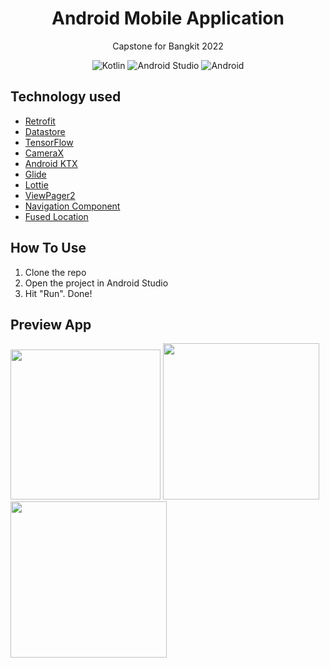 <h1 align="center">
  Android Mobile Application
</h1>
<p align="center">
Capstone for Bangkit 2022
</p>
<p align="center">
<img alt="Kotlin" src="https://img.shields.io/badge/Kotlin-grey?logo=kotlin">
<img alt="Android Studio" src="https://img.shields.io/badge/Android_Studio-grey?logo=android-studio">
<img alt="Android" src="https://img.shields.io/badge/Android-3DDC84?logo=android&logoColor=white">
</p>

## Technology used

- [Retrofit](https://github.com/square/retrofit)
- [Datastore](https://developer.android.com/topic/libraries/architecture/datastore?hl=id)
- [TensorFlow](https://www.tensorflow.org/lite/guide/android)
- [CameraX](https://developer.android.com/jetpack/androidx/releases/camera?hl=id)
- [Android KTX](https://developer.android.com/kotlin/ktx)
- [Glide](https://github.com/bumptech/glide)
- [Lottie](https://github.com/airbnb/lottie-android)
- [ViewPager2](https://developer.android.com/jetpack/androidx/releases/viewpager2?hl=id)
- [Navigation Component](https://developer.android.com/guide/navigation/navigation-getting-started)
- [Fused Location](https://developers.google.com/location-context/fused-location-provider)

## How To Use

1. Clone the repo
2. Open the project in Android Studio
3. Hit "Run". Done!

## Preview App

<div>
  <img src="https://user-images.githubusercontent.com/61187315/172400048-89ded816-a07c-4e99-9286-0f00db80c4f2.png" width="240">
  <img src="https://user-images.githubusercontent.com/61187315/172397525-31035e9c-715a-4336-96e8-d757aefab1c1.png" width="250">
  <img src="https://user-images.githubusercontent.com/61187315/172408040-d8184ab2-d394-43ca-ab21-49684573678b.png" width="250">
</div>

